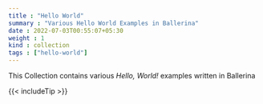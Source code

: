 ```yaml
---
title : "Hello World"
summary : "Various Hello World Examples in Ballerina"
date : 2022-07-03T00:55:07+05:30
weight : 1
kind : collection 
tags : ["hello-world"]
---
```


This Collection contains various *Hello, World!* examples written in Ballerina 

{{< includeTip >}}